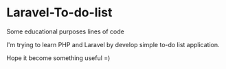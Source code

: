 # Laravel-To-do-list
Some educational purposes lines of code

I'm trying to learn PHP and Laravel by develop simple to-do list application. 

Hope it become something useful =)
